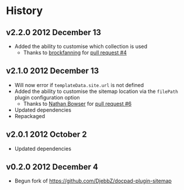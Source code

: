 # History

## v2.2.0 2012 December 13
- Added the ability to customise which collection is used
	- Thanks to [brockfanning](https://github.com/brockfanning) for [pull request #4](https://github.com/docpad/docpad-plugin-sitemap/pull/4)

## v2.1.0 2012 December 13
- Will now error if `templateData.site.url` is not defined
- Added the ability to customise the sitemap location via the `filePath` plugin configuration option
	- Thanks to [Nathan Bowser](https://github.com/nathanbowser) for [pull request #6](https://github.com/docpad/docpad-plugin-sitemap/pull/6)
- Updated dependencies
- Repackaged

## v2.0.1 2012 October 2
- Updated dependencies

## v0.2.0 2012 December 4
- Begun fork of https://github.com/DjebbZ/docpad-plugin-sitemap
